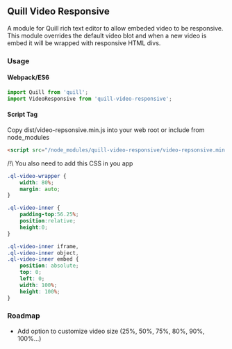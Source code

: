 ## Quill Video Responsive

A module for Quill rich text editor to allow embeded video to be responsive. This module overrides the default video blot and when a new video is embed it will be wrapped with responsive HTML divs.

### Usage

#### Webpack/ES6

```javascript
import Quill from 'quill';
import VideoResponsive from 'quill-video-responsive';
```

#### Script Tag

Copy dist/video-repsonsive.min.js into your web root or include from node_modules

```html
<script src="/node_modules/quill-video-responsive/video-repsonsive.min.js"></script>
```

/!\ You also need to add this CSS in you app

```css
.ql-video-wrapper {
	width: 80%;
	margin: auto;
}

.ql-video-inner {
	padding-top:56.25%;
	position:relative;
	height:0;
}

.ql-video-inner iframe,
.ql-video-inner object,
.ql-video-inner embed {
	position: absolute;
	top: 0;
	left: 0;
	width: 100%;
	height: 100%;
}
```

### Roadmap

* Add option to customize video size (25%, 50%, 75%, 80%, 90%, 100%...)

